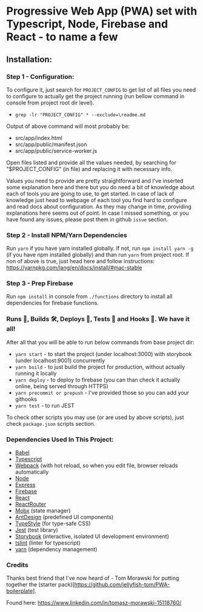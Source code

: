 # Progressive Web App (PWA) set with Typescript, Node, Firebase and React - to name a few

## Installation:

### Step 1 - Configuration:

To configure it, just search for `PROJECT_CONFIG` to get list of all files you need to configure to actually get the project running (run bellow command in console from project root dir level).

- `grep -lr "PROJECT_CONFIG" * --exclude=\readme.md`

Output of above command will most probably be:

- src/app/index.html
- src/app/public/manifest.json
- src/app/public/service-worker.js

Open files listed and provide all the values needed, by searching for "$PROJECT_CONFIG" (in file) and replacing it with necessary info.

Values you need to provide are pretty straightforward and I've inserted some explanation here and there but you do need a bit of knowledge about each of tools you are going to use, to get started.
In case of lack of knowledge just head to webpage of each tool you find hard to configure and read docs about configuration.
As they may change in time, providing explanations here seems out of point.
In case I missed something, or you have found any issues, please post them in github `issue` section.

### Step 2 - Install NPM/Yarn Dependencies

Run `yarn` if you have yarn installed globally. If not, run `npm install yarn -g` (if you have npm installed globally) and than run `yarn` from project root. If non of above is true, just head here and follow instructions: https://yarnpkg.com/lang/en/docs/install/#mac-stable

### Step 3 - Prep Firebase

Run `npm install` in console from `./functions` directory to install all dependencies for firebase functions.

### Runs 👟, Builds 🛠, Deploys 🚀, Tests 🧪 and Hooks 🎣. We have it all!

After all that you will be able to run below commands from base project dir:

- `yarn start` - to start the project (under localhost:3000) with storybook (under localhost:9001) concurrently
- `yarn build` - to just build the project for production, without actually running it locally
- `yarn deploy` - to deploy to firebase (you can than check it actually online, being served through HTTPS)
- `yarn precommit or prepush` - I've provided those so you can add your githooks
- `yarn test` - to run JEST

To check other scripts you may use (or are used by above scripts), just check `package.json` scripts section.

### Dependencies Used In This Project:

- [Babel](https://babeljs.io/)
- [Typescript](https://www.typescriptlang.org/)
- [Webpack](https://webpack.js.org/) (with hot reload, so when you edit file, browser reloads automatically
- [Node](https://nodejs.org/en/)
- [Express](https://expressjs.com/)
- [Firebase](https://firebase.google.com/)
- [React](https://reactjs.org/)
- [ReactRouter](https://github.com/ReactTraining/react-router)
- [Mobx](https://github.com/mobxjs/mobx) (state manager)
- [AntDesign](https://ant.design/) (predefined UI components)
- [TypeStyle](https://github.com/typestyle/typestyle) (for type-safe CSS)
- [Jest](https://jestjs.io/) (test library)
- [Storybook](https://github.com/storybooks/storybook) (interactive, isolated UI development environment)
- [tslint](https://palantir.github.io/tslint/) (linter for typescript)
- [yarn](https://yarnpkg.com/en/) (dependency management)

### Credits

Thanks best friend that I've now heard of - Tom Morawski for putting together the (starter pack)[https://github.com/jellyfish-tom/PWA-boilerplate].

Found here: https://www.linkedin.com/in/tomasz-morawski-15118760/

